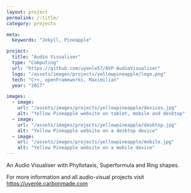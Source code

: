 ```yaml
---
layout: project
permalink: /:title/
category: projects

meta:
  keywords: "Jekyll, Pineapple"

project:
  title: "Audio Visualiser"
  type: "Computing"
  url: "https://github.com/uyenle57/AVP-AudioVisualiser"
  logo: "/assets/images/projects/yellowpineapple/logo.png"
  tech: "C++, openFrameworks, Maximilian"
  year: "2017"

images:
  - image:
    url: "/assets/images/projects/yellowpineapple/devices.jpg"
    alt: "Yellow Pineapple website on tablet, mobile and desktop"
  - image:
    url: "/assets/images/projects/yellowpineapple/desktop.jpg"
    alt: "Yellow Pineapple website on a desktop device"
  - image:
    url: "/assets/images/projects/yellowpineapple/mobile.jpg"
    alt: "Yellow Pineapple website on a mobile device"
---
```


<p>An Audio Visualiser with Phyllotaxis, Superformula and Ring shapes.</p>
<p>For more information and all audio-visual projects visit <a href="https://uyenle.carbonmade.com">https://uyenle.carbonmade.com</a></p>
